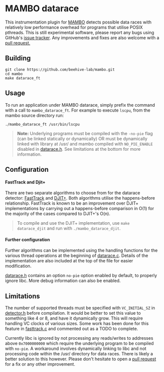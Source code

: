 MAMBO datarace
==============

This instrumentation plugin for [MAMBO](https://github.com/beehive-lab/mambo) detects possible data races with relatively low performance overhead for programs that utilise POSIX pthreads. This is still experimental software, please report any bugs using GitHub's [issue tracker](https://github.com/beehive-lab/mambo/issues). Any improvements and fixes are also welcome with a [pull request.](https://github.com/beehive-lab/mambo/pulls)


Building
---------

    git clone https://github.com/beehive-lab/mambo.git
    cd mambo
    make datarace_ft

Usage
------


To run an application under MAMBO datarace, simply prefix the command with a call to `mambo_datarace_ft`. For example to execute `lscpu`, from the mambo source directory run:

    ./mambo_datarace_ft /usr/bin/lscpu

> **Note:** Underlying programs must be compiled with the `-no-pie` flag (can be linked statically or dynamically) OR must be dynamically linked with library at /usr/ and mambo compiled with `NO_PIE_ENABLE` disabled in [datarace.h](datarace.h). See limitations at the bottom for more information.


Configuration
-------------

#### FastTrack and Djit+

There are two separate algorithms to choose from for the datarace detector: [FastTrack](https://dl.acm.org/doi/abs/10.1145/1543135.1542490) and [DJIT+](https://dl.acm.org/doi/abs/10.1145/781498.781529). Both algorithms utilise the happens-before relationship. FastTrack is known to be an improvement over DJIT+ implementations by carrying out a happens-before comparison in O(1) for the majority of the cases compared to DJIT+'s O(n).

> To compile and use the DJIT+ implementation, use `make datarace_djit` and run with `./mambo_datarace_djit`.

#### Further configuration

Further algorithms can be implemented using the handling functions for the various thread operations at the beginning of [datarace.c](datarace.c). Details of the implementation are also included at the top of the file for easier modification.

[datarace.h](datarace.h) contains an option `no-pie` option enabled by default, to properly ignore libc. More debug information can also be enabled.

Limitations
------------

The number of supported threads must be specified with `VC_INITIAL_SZ` in [detector.h](./detectors/detector.h) before compilation. It would be better to set this value to something like 4 or 8, and have it dynamically grow. This will require handling VC clocks of various sizes. Some work has been done for this feature in [fasttrack.c](./detectors/fasttrack.c) and commented out as a TODO to complete.

Currently libc is ignored by not processing any reads/writes to addresses above `0x7000000000` which require the underlying program to be compiled with `no-pie`. A workaround involves dynamically linking to libc and not processing code within the /usr/ directory for data races. There is likely a better solution to this however. Please don't hesitate to open a [pull request](https://github.com/beehive-lab/mambo/pulls) for a fix or any other improvement.
